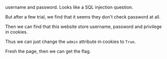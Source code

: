 username and password. Looks like a SQL injection question.

But after a few trial, we find that it seems they don't check password at all.

Then we can find that this website store username, password and privilege in cookies.

Thus we can just change the `admin` attribute in cookies to `True`.

Fresh the page, then we can get the flag.